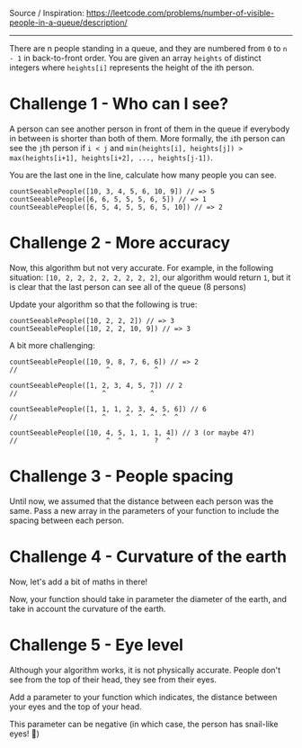 Source / Inspiration: https://leetcode.com/problems/number-of-visible-people-in-a-queue/description/

---

There are n people standing in a queue, and they are numbered from `0` to `n - 1` in back-to-front order. You are given an array `heights` of distinct integers where `heights[i]` represents the height of the ith person.

# Challenge 1 - Who can I see?

A person can see another person in front of them in the queue if everybody in between is shorter than both of them. More formally, the `i`th person can see the `j`th person if `i < j` and `min(heights[i], heights[j]) > max(heights[i+1], heights[i+2], ..., heights[j-1])`.

You are the last one in the line, calculate how many people you can see.

```
countSeeablePeople([10, 3, 4, 5, 6, 10, 9]) // => 5
countSeeablePeople([6, 6, 5, 5, 5, 6, 5]) // => 1
countSeeablePeople([6, 5, 4, 5, 5, 6, 5, 10]) // => 2
```

# Challenge 2 - More accuracy

Now, this algorithm but not very accurate. For example, in the following situation: `[10, 2, 2, 2, 2, 2, 2, 2, 2]`, our algorithm would return `1`, but it is clear that the last person can see all of the queue (8 persons)

Update your algorithm so that the following is true:
```
countSeeablePeople([10, 2, 2, 2]) // => 3
countSeeablePeople([10, 2, 2, 10, 9]) // => 3
```

A bit more challenging:

```
countSeeablePeople([10, 9, 8, 7, 6, 6]) // => 2
//                      ^           ^

countSeeablePeople([1, 2, 3, 4, 5, 7]) // 2
//                     ^           ^

countSeeablePeople([1, 1, 1, 2, 3, 4, 5, 6]) // 6
//                     ^     ^  ^  ^  ^  ^

countSeeablePeople([10, 4, 5, 1, 1, 1, 4]) // 3 (or maybe 4?)
//                      ^  ^        ?  ^
```

# Challenge 3 - People spacing

Until now, we assumed that the distance between each person was the same.
Pass a new array in the parameters of your function to include the spacing between each person.

# Challenge 4 - Curvature of the earth

Now, let's add a bit of maths in there!

Now, your function should take in parameter the diameter of the earth, and take in account the curvature of the earth.

# Challenge 5 - Eye level

Although your algorithm works, it is not physically accurate. People don't see from the top of their head, they see from their eyes.

Add a parameter to your function which indicates, the distance between your eyes and the top of your head.

This parameter can be negative (in which case, the person has snail-like eyes! 🐌)


